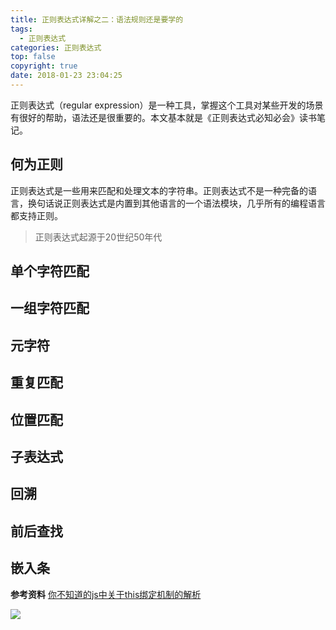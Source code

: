 ```yaml
---
title: 正则表达式详解之二：语法规则还是要学的
tags:
  - 正则表达式
categories: 正则表达式
top: false
copyright: true
date: 2018-01-23 23:04:25
---
```

正则表达式（regular expression）是一种工具，掌握这个工具对某些开发的场景有很好的帮助，语法还是很重要的。本文基本就是《正则表达式必知必会》读书笔记。
<!--more-->

## 何为正则
正则表达式是一些用来匹配和处理文本的字符串。正则表达式不是一种完备的语言，换句话说正则表达式是内置到其他语言的一个语法模块，几乎所有的编程语言都支持正则。

> 正则表达式起源于20世纪50年代

## 单个字符匹配

## 一组字符匹配

## 元字符

## 重复匹配

## 位置匹配

## 子表达式

## 回溯

## 前后查找

## 嵌入条



**参考资料**
[你不知道的js中关于this绑定机制的解析](https://juejin.im/post/5b3715def265da59af40a630)

![](http://static.zhyjor.com/wexin.png)
